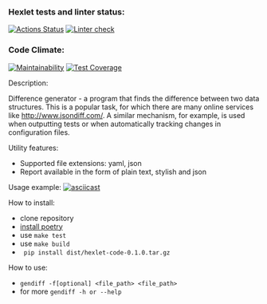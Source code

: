 ### Hexlet tests and linter status:
[![Actions Status](https://github.com/Nazarinh0/python-project-lvl2/workflows/hexlet-check/badge.svg)](https://github.com/Nazarinh0/python-project-lvl2/actions)
[![Linter check](https://github.com/Nazarinh0/python-project-lvl2/workflows/linter-check/badge.svg)](https://github.com/Nazarinh0/python-project-lvl2/actions/workflows/linter-check.yml)
### Code Climate:
[![Maintainability](https://api.codeclimate.com/v1/badges/2d2d3ddf57e561e5c9c0/maintainability)](https://codeclimate.com/github/Nazarinh0/python-project-lvl2/maintainability)
[![Test Coverage](https://api.codeclimate.com/v1/badges/2d2d3ddf57e561e5c9c0/test_coverage)](https://codeclimate.com/github/Nazarinh0/python-project-lvl2/test_coverage)

Description:

Difference generator - a program that finds the difference between two data structures. This is a popular task, for which there are many online services like http://www.jsondiff.com/. A similar mechanism, for example, is used when outputting tests or when automatically tracking changes in configuration files.

Utility features:

- Supported file extensions: yaml, json
- Report available in the form of plain text, stylish and json

Usage example:
[![asciicast](https://asciinema.org/a/512806.svg)](https://asciinema.org/a/512806)



How to install:
- clone repository
- [install poetry](https://python-poetry.org/docs/#installation)
- use `make test`
- use `make build`
- ` pip install dist/hexlet-code-0.1.0.tar.gz`

How to use:
- `gendiff -f[optional] <file_path> <file_path>`
- for more `gendiff -h or --help`
